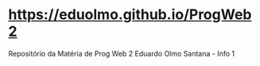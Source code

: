 # https://eduolmo.github.io/ProgWeb2
Repositório da Matéria de Prog Web 2 
Eduardo Olmo Santana - Info 1
